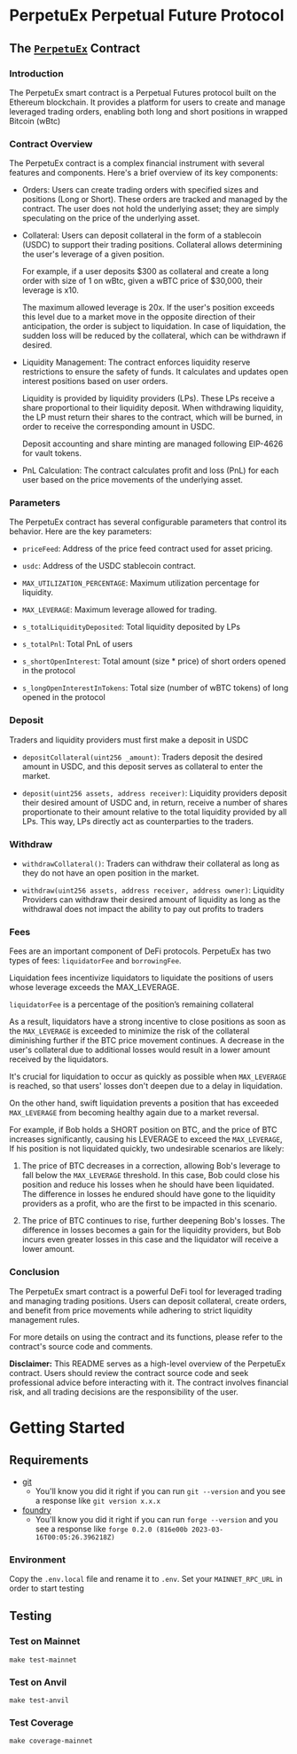 # PerpetuEx Perpetual Future Protocol

## The [`PerpetuEx`](src/PerpetuEx.sol) Contract

### Introduction

The PerpetuEx smart contract is a Perpetual Futures protocol built on the Ethereum blockchain. It provides a platform for users to create and manage leveraged trading orders, enabling both long and short positions in wrapped Bitcoin (wBtc)

### Contract Overview

The PerpetuEx contract is a complex financial instrument with several features and components. Here's a brief overview of its key components:

- Orders: Users can create trading orders with specified sizes and positions (Long or Short). These orders are tracked and managed by the contract.
  The user does not hold the underlying asset; they are simply speculating on the price of the underlying asset.

- Collateral: Users can deposit collateral in the form of a stablecoin (USDC) to support their trading positions.
  Collateral allows determining the user's leverage of a given position.

  For example, if a user deposits $300 as collateral and create a long order with size of 1 on wBtc, given a wBTC price of $30,000, their leverage is x10.

  The maximum allowed leverage is 20x. If the user's position exceeds this level due to a market move in the opposite direction of their anticipation, the order is subject to liquidation. In case of liquidation, the sudden loss will be reduced by the collateral, which can be withdrawn if desired.

- Liquidity Management: The contract enforces liquidity reserve restrictions to ensure the safety of funds. It calculates and updates open interest positions based on user orders.

  Liquidity is provided by liquidity providers (LPs). These LPs receive a share proportional to their liquidity deposit. When withdrawing liquidity, the LP must return their shares to the contract, which will be burned, in order to receive the corresponding amount in USDC.

  Deposit accounting and share minting are managed following EIP-4626 for vault tokens.

- PnL Calculation: The contract calculates profit and loss (PnL) for each user based on the price movements of the underlying asset.

### Parameters

The PerpetuEx contract has several configurable parameters that control its behavior. Here are the key parameters:

- `priceFeed`: Address of the price feed contract used for asset pricing.

- `usdc`: Address of the USDC stablecoin contract.

- `MAX_UTILIZATION_PERCENTAGE`: Maximum utilization percentage for liquidity.

- `MAX_LEVERAGE`: Maximum leverage allowed for trading.

- `s_totalLiquidityDeposited`: Total liquidity deposited by LPs

- `s_totalPnl`: Total PnL of users

- `s_shortOpenInterest`: Total amount (size \* price) of short orders opened in the protocol

- `s_longOpenInterestInTokens`: Total size (number of wBTC tokens) of long opened in the protocol

### Deposit

Traders and liquidity providers must first make a deposit in USDC

- `depositCollateral(uint256 _amount)`: Traders deposit the desired amount in USDC, and this deposit serves as collateral to enter the market.

- `deposit(uint256 assets, address receiver)`: Liquidity providers deposit their desired amount of USDC and, in return, receive a number of shares proportionate to their amount relative to the total liquidity provided by all LPs. This way, LPs directly act as counterparties to the traders.

### Withdraw

- `withdrawCollateral()`: Traders can withdraw their collateral as long as they do not have an open position in the market.

- `withdraw(uint256 assets, address receiver, address owner)`: Liquidity Providers can withdraw their desired amount of liquidity as long as the withdrawal does not impact the ability to pay out profits to traders

### Fees

Fees are an important component of DeFi protocols. PerpetuEx has two types of fees:
`liquidatorFee` and `borrowingFee`.

Liquidation fees incentivize liquidators to liquidate the positions of users whose leverage exceeds the MAX_LEVERAGE.

`liquidatorFee` is a percentage of the position’s remaining collateral

As a result, liquidators have a strong incentive to close positions as soon as the `MAX_LEVERAGE` is exceeded to minimize the risk of the collateral diminishing further if the BTC price movement continues.
A decrease in the user's collateral due to additional losses would result in a lower amount received by the liquidators.

It's crucial for liquidation to occur as quickly as possible when `MAX_LEVERAGE` is reached, so that users' losses don't deepen due to a delay in liquidation.

On the other hand, swift liquidation prevents a position that has exceeded `MAX_LEVERAGE` from becoming healthy again due to a market reversal.

For example, if Bob holds a SHORT position on BTC, and the price of BTC increases significantly, causing his LEVERAGE to exceed the `MAX_LEVERAGE`, If his position is not liquidated quickly, two undesirable scenarios are likely:

1. The price of BTC decreases in a correction, allowing Bob's leverage to fall below the `MAX_LEVERAGE` threshold.
   In this case, Bob could close his position and reduce his losses when he should have been liquidated.
   The difference in losses he endured should have gone to the liquidity providers as a profit, who are the first to be impacted in this scenario.

2. The price of BTC continues to rise, further deepening Bob's losses. The difference in losses becomes a gain for the liquidity providers, but Bob incurs even greater losses in this case and the liquidator will receive a lower amount.

### Conclusion

The PerpetuEx smart contract is a powerful DeFi tool for leveraged trading and managing trading positions. Users can deposit collateral, create orders, and benefit from price movements while adhering to strict liquidity management rules.

For more details on using the contract and its functions, please refer to the contract's source code and comments.

**Disclaimer:** This README serves as a high-level overview of the PerpetuEx contract. Users should review the contract source code and seek professional advice before interacting with it. The contract involves financial risk, and all trading decisions are the responsibility of the user.

# Getting Started

## Requirements

- [git](https://git-scm.com/book/en/v2/Getting-Started-Installing-Git)
  - You'll know you did it right if you can run `git --version` and you see a response like `git version x.x.x`
- [foundry](https://getfoundry.sh/)
  - You'll know you did it right if you can run `forge --version` and you see a response like `forge 0.2.0 (816e00b 2023-03-16T00:05:26.396218Z)`

### Environment
Copy the `.env.local` file and rename it to `.env`. Set your `MAINNET_RPC_URL` in order to start testing 

## Testing
### Test on Mainnet
```
make test-mainnet
```

### Test on Anvil
```
make test-anvil
```

### Test Coverage
```
make coverage-mainnet
```